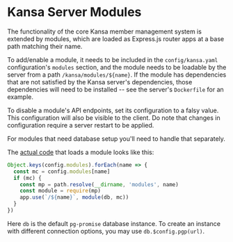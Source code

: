 # Kansa Server Modules

The functionality of the core Kansa member management system is extended by
modules, which are loaded as Express.js router apps at a base path matching
their name.

To add/enable a module, it needs to be included in the `config/kansa.yaml`
configuration's `modules` section, and the module needs to be loadable by the
server from a path `/kansa/modules/${name}`. If the module has dependencies that
are not satisfied by the Kansa server's dependencies, those dependencies will
need to be installed -- see the server's `Dockerfile` for an example.

To disable a module's API endpoints, set its configuration to a falsy value.
This configuration will also be visible to the client. Do note that changes in
configuration require a server restart to be applied.

For modules that need database setup you'll need to handle that separately.

The [actual code](../server/app.js) that loads a module looks like this:

```js
Object.keys(config.modules).forEach(name => {
  const mc = config.modules[name]
  if (mc) {
    const mp = path.resolve(__dirname, 'modules', name)
    const module = require(mp)
    app.use(`/${name}`, module(db, mc))
  }
})
```

Here `db` is the default `pg-promise` database instance. To create an instance
with different connection options, you may use `db.$config.pgp(url)`.
